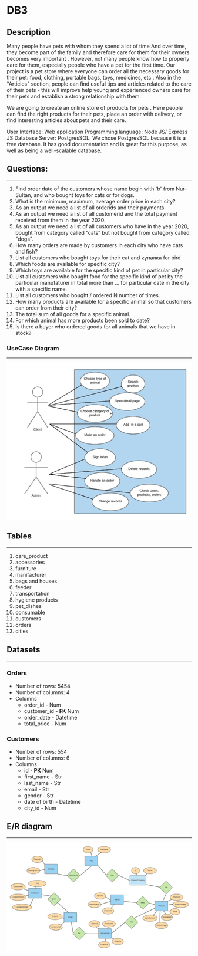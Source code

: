 # DB3
## Description
Many people have pets with whom they spend a lot of time
And over time, they become part of the family and therefore care for them for their owners becomes very important . However, not many people know how to properly care for them, especially people who have a pet for the first time. Our project is a pet store where everyone can order all the necessary goods for their pet: food, clothing, portable bags, toys, medicines, etc . Also in the "Articles" section, people can find useful tips and articles related to the care of their pets - this will improve help young and experienced owners care for their pets and establish a strong relationship with them.


We are going to create an online store of products for pets . Here people can find the right products for their pets, place an order with delivery, or find interesting articles about pets and their care.

User Interface: Web application 
Programming language: Node JS/ Express JS
Database Server:  PostgresSQL.
We chose PostgresSQL because it is a free database. It has good documentation and is great for this purpose, as well as being a well-scalable database.

## Questions:
-------------

 1. Find order date of the customers  whose name begin with 'b' from Nur-Sultan, and who bought toys for cats or for dogs. 
 2. What is the minimum, maximum, average order price in each city?
 3. As an output we need a list of all orderids and their payments 
 4. As an output we need a list of all customerid and the total payment received from them in the year 2020.
 5. As an output we need a list of all customers who have in the year 2020, bought from category called “cats” but not bought from category called "dogs”.
 6. How many orders are made by customers in each city who have cats and fish?
 7. List all customers who bought toys for their cat and купалка for bird
 8. Which foods are available for specific city?
 9. Which toys are available for the specific kind of pet in particular city?
 10. List all customers who bought food for the specific kind of pet by the particular manufaturer in total more than ... for particular date in the city with a specific name.
 11. List all customers who bought / ordered N number of times.
 12. How many products are available for a specific animal so that customers can order from their city?
 13. The total sum of all goods for a specific animal.
 14. For which animal has more products been sold to date?
 15. Is there a buyer who ordered goods for all animals that we have in stock?

### UseCase Diagram
-------------------

![alt text](https://github.com/vindem22/DB3/blob/main/ProjectX-UseCase-UML.png?raw=true)

## Tables
---------

1. care_product
2. accessories
3. furniture
4. manifacturer
5. bags and houses
6. feeder
7. transportation
8. hygiene products
9. pet_dishes
10. consumable
11. customers
12. orders
13. cities

## Datasets
-----------

### Orders
- Number of rows: 5454
- Number of columns: 4
- Columns
  - order_id - Num
  - customer_id - **FK** Num
  - order_date - Datetime
  - total_price - Num

### Customers
- Number of rows: 554
- Number of columns: 6
- Columns 
  - id - **PK** Num
  - first_name - Str
  - last_name - Str
  - email - Str
  - gender - Str
  - date of birth - Datetime
  - city_id - Num

## E/R diagram
---------

![alt text](https://github.com/vindem22/DB3/blob/main/BrothersInIT-ER.png?raw=true)
